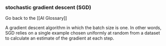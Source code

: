 ### stochastic gradient descent (SGD)

Go back to the [[AI Glossary]]


A gradient descent algorithm in which the batch size is one. In other words, SGD relies on a single example chosen uniformly at random from a dataset to calculate an estimate of the gradient at each step.

